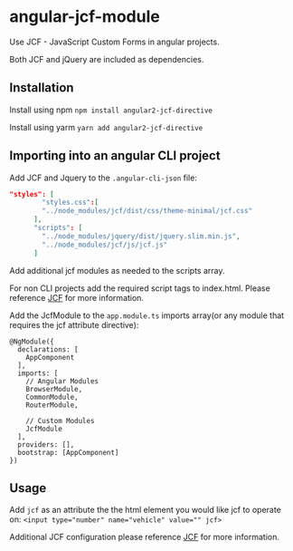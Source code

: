 # angular-jcf-module 
Use JCF - JavaScript Custom Forms in angular projects. 

Both JCF and jQuery are included as dependencies.

## Installation
Install using npm 
`npm install angular2-jcf-directive`

Install using yarm
`yarn add angular2-jcf-directive`

## Importing into an angular CLI project
Add JCF and Jquery to the `.angular-cli-json` file:
```JSON
"styles": [
        "styles.css":[
        "../node_modules/jcf/dist/css/theme-minimal/jcf.css"
      ],
      "scripts": [
        "../node_modules/jquery/dist/jquery.slim.min.js",
        "../node_modules/jcf/js/jcf.js"
      ]
```
Add additional jcf modules as needed to the scripts array.

For non CLI projects add the required script tags to index.html. Please reference [JCF](https://github.com/w3co/jcf/blob/master/README.md) for more information.

Add the JcfModule to the `app.module.ts` imports array(or any module that requires the jcf attribute directive):
```
@NgModule({
  declarations: [
    AppComponent
  ],
  imports: [
    // Angular Modules
    BrowserModule,
    CommonModule,
    RouterModule,

    // Custom Modules
    JcfModule
  ],
  providers: [],
  bootstrap: [AppComponent]
})
```

## Usage

Add `jcf` as an attribute the the html element you would like jcf to operate on:
`<input type="number" name="vehicle" value="" jcf>`

Additional JCF configuration please reference [JCF](https://github.com/w3co/jcf/blob/master/README.md) for more information.
